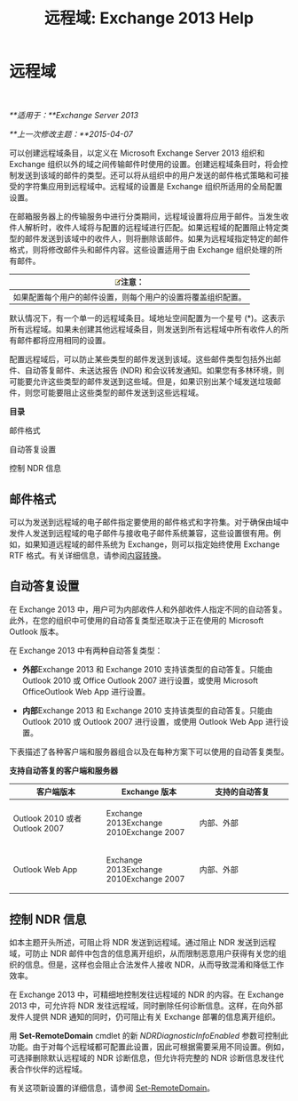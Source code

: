 ﻿---
title: '远程域: Exchange 2013 Help'
TOCTitle: 远程域
ms:assetid: 10fb7d62-4d78-40a3-82db-d62bcd27ba42
ms:mtpsurl: https://technet.microsoft.com/zh-cn/library/Aa996309(v=EXCHG.150)
ms:contentKeyID: 50490020
ms.date: 01/11/2018
mtps_version: v=EXCHG.150
ms.translationtype: HT
---

# 远程域

 

_**适用于：**Exchange Server 2013_

_**上一次修改主题：**2015-04-07_

可以创建远程域条目，以定义在 Microsoft Exchange Server 2013 组织和 Exchange 组织以外的域之间传输邮件时使用的设置。创建远程域条目时，将会控制发送到该域的邮件的类型。还可以将从组织中的用户发送的邮件格式策略和可接受的字符集应用到远程域中。远程域的设置是 Exchange 组织所适用的全局配置设置。

在邮箱服务器上的传输服务中进行分类期间，远程域设置将应用于邮件。当发生收件人解析时，收件人域将与配置的远程域进行匹配。如果远程域的配置阻止特定类型的邮件发送到该域中的收件人，则将删除该邮件。如果为远程域指定特定的邮件格式，则将修改邮件头和邮件内容。这些设置适用于由 Exchange 组织处理的所有邮件。

<table>
<thead>
<tr class="header">
<th><img src="images/Bb124558.note(EXCHG.150).gif" title="注意" alt="注意" />注意：</th>
</tr>
</thead>
<tbody>
<tr class="odd">
<td>如果配置每个用户的邮件设置，则每个用户的设置将覆盖组织配置。</td>
</tr>
</tbody>
</table>


默认情况下，有一个单一的远程域条目。域地址空间配置为一个星号 (\*)。这表示所有远程域。如果未创建其他远程域条目，则发送到所有远程域中所有收件人的所有邮件都将应用相同的设置。

配置远程域后，可以防止某些类型的邮件发送到该域。这些邮件类型包括外出邮件、自动答复邮件、未送达报告 (NDR) 和会议转发通知。如果您有多林环境，则可能要允许这些类型的邮件发送到这些域。但是，如果识别出某个域发送垃圾邮件，则您可能要阻止这些类型的邮件发送到这些远程域。

**目录**

邮件格式

自动答复设置

控制 NDR 信息

## 邮件格式

可以为发送到远程域的电子邮件指定要使用的邮件格式和字符集。对于确保由域中发件人发送到远程域的电子邮件与接收电子邮件系统兼容，这些设置很有用。例如，如果知道远程域的邮件系统为 Exchange，则可以指定始终使用 Exchange RTF 格式。有关详细信息，请参阅[内容转换](content-conversion-exchange-2013-help.md)。

## 自动答复设置

在 Exchange 2013 中，用户可为内部收件人和外部收件人指定不同的自动答复。此外，在您的组织中可使用的自动答复类型还取决于正在使用的 Microsoft Outlook 版本。

在 Exchange 2013 中有两种自动答复类型：

  - **外部**Exchange 2013 和 Exchange 2010 支持该类型的自动答复。只能由 Outlook 2010 或 Office Outlook 2007 进行设置，或使用 Microsoft OfficeOutlook Web App 进行设置。

  - **内部**Exchange 2013 和 Exchange 2010 支持该类型的自动答复。只能由 Outlook 2010 或 Outlook 2007 进行设置，或使用 Outlook Web App 进行设置。

下表描述了各种客户端和服务器组合以及在每种方案下可以使用的自动答复类型。

**支持自动答复的客户端和服务器**


<table>
<colgroup>
<col style="width: 33%" />
<col style="width: 33%" />
<col style="width: 33%" />
</colgroup>
<thead>
<tr class="header">
<th>客户端版本</th>
<th>Exchange 版本</th>
<th>支持的自动答复</th>
</tr>
</thead>
<tbody>
<tr class="odd">
<td><p>Outlook 2010 或者 Outlook 2007</p></td>
<td><p>Exchange 2013Exchange 2010Exchange 2007</p></td>
<td><p>内部、外部</p></td>
</tr>
<tr class="even">
<td><p>Outlook Web App</p></td>
<td><p>Exchange 2013Exchange 2010Exchange 2007</p></td>
<td><p>内部、外部</p></td>
</tr>
</tbody>
</table>


## 控制 NDR 信息

如本主题开头所述，可阻止将 NDR 发送到远程域。通过阻止 NDR 发送到远程域，可防止 NDR 邮件中包含的信息离开组织，从而限制恶意用户获得有关您的组织的信息。但是，这样也会阻止合法发件人接收 NDR，从而导致混淆和降低工作效率。

在 Exchange 2013 中，可精细地控制发往远程域的 NDR 的内容。在 Exchange 2013 中，可允许将 NDR 发往远程域，同时删除任何诊断信息。这样，在向外部发件人提供 NDR 通知的同时，仍可阻止有关 Exchange 部署的信息离开组织。

用 **Set-RemoteDomain** cmdlet 的新 *NDRDiagnosticInfoEnabled* 参数可控制此功能。由于对每个远程域都可配置此设置，因此可根据需要采用不同设置。例如，可选择删除默认远程域的 NDR 诊断信息，但允许将完整的 NDR 诊断信息发往代表合作伙伴的远程域。

有关这项新设置的详细信息，请参阅 [Set-RemoteDomain](https://technet.microsoft.com/zh-cn/library/aa997857\(v=exchg.150\))。

